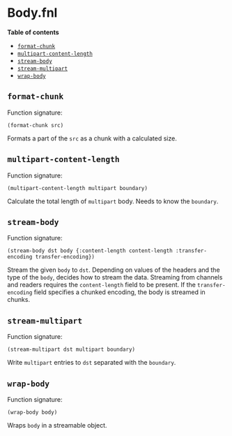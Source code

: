 # Body.fnl

**Table of contents**

- [`format-chunk`](#format-chunk)
- [`multipart-content-length`](#multipart-content-length)
- [`stream-body`](#stream-body)
- [`stream-multipart`](#stream-multipart)
- [`wrap-body`](#wrap-body)

## `format-chunk`
Function signature:

```
(format-chunk src)
```

Formats a part of the `src` as a chunk with a calculated size.

## `multipart-content-length`
Function signature:

```
(multipart-content-length multipart boundary)
```

Calculate the total length of `multipart` body.
Needs to know the `boundary`.

## `stream-body`
Function signature:

```
(stream-body dst body {:content-length content-length :transfer-encoding transfer-encoding})
```

Stream the given `body` to `dst`.
Depending on values of the headers and the type of the `body`, decides
how to stream the data. Streaming from channels and readers requires
the `content-length` field to be present. If the `transfer-encoding`
field specifies a chunked encoding, the body is streamed in chunks.

## `stream-multipart`
Function signature:

```
(stream-multipart dst multipart boundary)
```

Write `multipart` entries to `dst` separated with the `boundary`.

## `wrap-body`
Function signature:

```
(wrap-body body)
```

Wraps `body` in a streamable object.


<!-- Generated with Fenneldoc v1.0.1
     https://gitlab.com/andreyorst/fenneldoc -->
